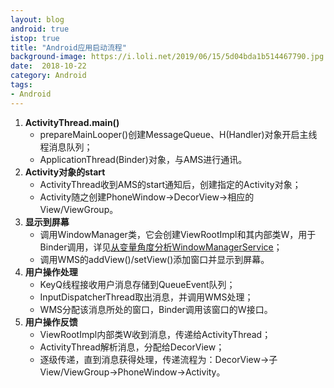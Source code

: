 ```yaml
---
layout: blog 
android: true 
istop: true
title: "Android应用启动流程" 
background-image: https://i.loli.net/2019/06/15/5d04bda1b514467790.jpg
date:  2018-10-22
category: Android
tags: 
- Android
---
```


1. **ActivityThread.main()**
   - prepareMainLooper()创建MessageQueue、H(Handler)对象开启主线程消息队列；
   - ApplicationThread(Binder)对象，与AMS进行通讯。
2. **Activity对象的start**
   - ActivityThread收到AMS的start通知后，创建指定的Activity对象；
   - Activity随之创建PhoneWindow->DecorView->相应的View/ViewGroup。
3. **显示到屏幕**
   - 调用WindowManager类，它会创建ViewRootImpl和其内部类W，用于Binder调用，详见[从<u>变量角度分析WindowManagerService</u>](http://woong.cn/2018/10/16/WindowManagerService.html)；
   - 调用WMS的addView()/setView()添加窗口并显示到屏幕。
4. **用户操作处理**
   - KeyQ线程接收用户消息存储到QueueEvent队列；
   - InputDispatcherThread取出消息，并调用WMS处理；
   - WMS分配该消息所处的窗口，Binder调用该窗口的W接口。
5. **用户操作反馈**
   - ViewRootImpl内部类W收到消息，传递给ActivityThread；
   - ActivityThread解析消息，分配给DecorView；
   - 逐级传递，直到消息获得处理，传递流程为：DecorView->子View/ViewGroup->PhoneWindow->Activity。